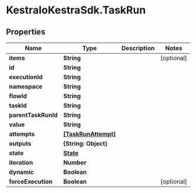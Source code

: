 # KestraIoKestraSdk.TaskRun

## Properties

Name | Type | Description | Notes
------------ | ------------- | ------------- | -------------
**items** | **String** |  | [optional] 
**id** | **String** |  | 
**executionId** | **String** |  | 
**namespace** | **String** |  | 
**flowId** | **String** |  | 
**taskId** | **String** |  | 
**parentTaskRunId** | **String** |  | 
**value** | **String** |  | 
**attempts** | [**[TaskRunAttempt]**](TaskRunAttempt.md) |  | 
**outputs** | **{String: Object}** |  | 
**state** | [**State**](State.md) |  | 
**iteration** | **Number** |  | 
**dynamic** | **Boolean** |  | 
**forceExecution** | **Boolean** |  | [optional] 


